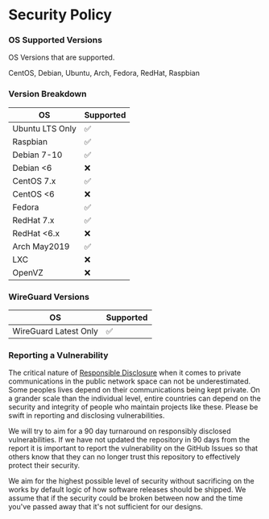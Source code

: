 # Security Policy

### OS Supported Versions

OS Versions that are supported.

CentOS, Debian, Ubuntu, Arch, Fedora, RedHat, Raspbian

### Version Breakdown

| OS              | Supported          |
| --------------  | ------------------ |
| Ubuntu LTS Only | :white_check_mark: |
| Raspbian        | :white_check_mark: |
| Debian 7-10     | :white_check_mark: |
| Debian <6       | :x:                |
| CentOS 7.x      | :white_check_mark: |
| CentOS <6       | :x:                |
| Fedora          | :white_check_mark: |
| RedHat 7.x      | :white_check_mark: |
| RedHat <6.x     | :x:                |
| Arch May2019    | :white_check_mark: |
| LXC             | :x:                |
| OpenVZ          | :x:                |

### WireGuard Versions

| OS                    | Supported          |
| --------------------  | ------------------ |
| WireGuard Latest Only | :white_check_mark: |


### Reporting a Vulnerability

The critical nature of [Responsible Disclosure](https://en.wikipedia.org/wiki/Responsible_disclosure) when it comes to private communications in the public network space can not be underestimated.  Some peoples lives depend on their communications being kept private.  On a grander scale than the individual level, entire countries can depend on the security and integrity of people who maintain projects like these.  Please be swift in reporting and disclosing vulnerabilities.

We will try to aim for a 90 day turnaround on responsibly disclosed vulnerabilities.
If we have not updated the repository in 90 days from the report it is important to report the vulnerability on the GitHub Issues so that others know that they can no longer trust this repository to effectively protect their security.

We aim for the highest possible level of security without sacrificing on the works by default logic of how software releases should be shipped.  We assume that if the security could be broken between now and the time you've passed away that it's not sufficient for our designs.
